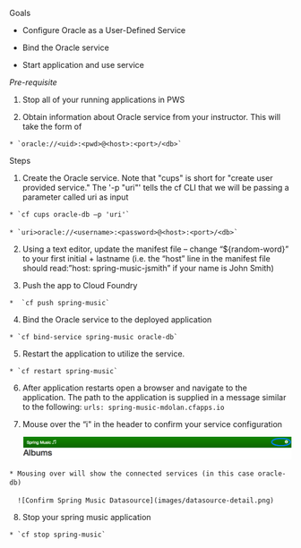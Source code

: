 Goals

  * Configure Oracle as a User-Defined Service

  * Bind the Oracle service

  * Start application and use service

*Pre-requisite*

  1.	Stop all of your running applications in PWS

  2.	Obtain information about Oracle service from your instructor.  This will take the form of

    * `oracle://<uid>:<pwd>@<host>:<port>/<db>`

Steps

  1. Create the Oracle service.  Note that "cups" is short for "create user provided service."  The '-p "uri"' tells the cf CLI that we will be passing a parameter called uri as input

    * `cf cups oracle-db –p 'uri'`

    * `uri>oracle://<username>:<password>@<host>:<port>/<db>`

  2. Using a text editor, update the manifest file – change “${random-word}” to your first initial + lastname (i.e. the “host” line in the manifest file should read:”host: spring-music-jsmith” if your name is John Smith)

  3. Push the app to Cloud Foundry

    *  `cf push spring-music`

  4. Bind the Oracle service to the deployed application

    * `cf bind-service spring-music oracle-db`

  5. Restart the application to utilize the service.

    * `cf restart spring-music`

  6. After application restarts open a browser and navigate to the application.  The path to the application is supplied in a message similar to the following: `urls: spring-music-mdolan.cfapps.io`

  7. Mouse over the “i" in the header to confirm your service configuration

      ![Confirm Spring Music Datasource](images/header-confirm.png)
 
    * Mousing over will show the connected services (in this case oracle-db)

      ![Confirm Spring Music Datasource](images/datasource-detail.png)
 
  8. Stop your spring music application

    * `cf stop spring-music`

